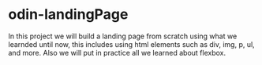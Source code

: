 # odin-landingPage
In this project we will build a landing page from scratch using what we learnded until now, this includes using html elements such as div, img, p, ul, and more. Also we will put in practice all we learned about flexbox.